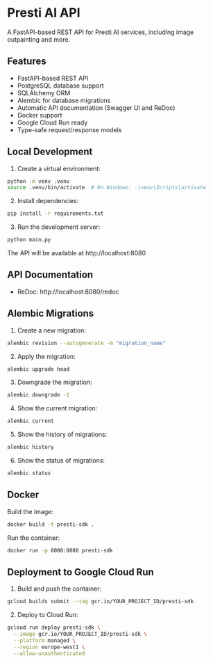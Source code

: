 # Presti AI API

A FastAPI-based REST API for Presti AI services, including image outpainting and more.

## Features

- FastAPI-based REST API
- PostgreSQL database support
- SQLAlchemy ORM
- Alembic for database migrations
- Automatic API documentation (Swagger UI and ReDoc)
- Docker support
- Google Cloud Run ready
- Type-safe request/response models

## Local Development

1. Create a virtual environment:

```bash
python -m venv .venv
source .venv/bin/activate  # On Windows: .\venv\Scripts\activate
```

2. Install dependencies:

```bash
pip install -r requirements.txt
```

3. Run the development server:

```bash
python main.py
```

The API will be available at http://localhost:8080

## API Documentation

- ReDoc: http://localhost:8080/redoc

## Alembic Migrations

1. Create a new migration:

```bash
alembic revision --autogenerate -m "migration_name"
```

2. Apply the migration:

```bash
alembic upgrade head
```

3. Downgrade the migration:

```bash
alembic downgrade -1
```

4. Show the current migration:

```bash
alembic current
```

5. Show the history of migrations:

```bash
alembic history
```

6. Show the status of migrations:

```bash
alembic status
```

## Docker

Build the image:

```bash
docker build -t presti-sdk .
```

Run the container:

```bash
docker run -p 8080:8080 presti-sdk
```

## Deployment to Google Cloud Run

1. Build and push the container:

```bash
gcloud builds submit --tag gcr.io/YOUR_PROJECT_ID/presti-sdk
```

2. Deploy to Cloud Run:

```bash
gcloud run deploy presti-sdk \
  --image gcr.io/YOUR_PROJECT_ID/presti-sdk \
  --platform managed \
  --region europe-west1 \
  --allow-unauthenticated
```
